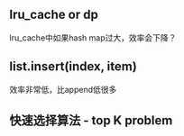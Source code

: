 ## lru_cache or dp
lru_cache中如果hash map过大，效率会下降？

## list.insert(index, item)
效率非常低，比append低很多

## 快速选择算法 - top K problem